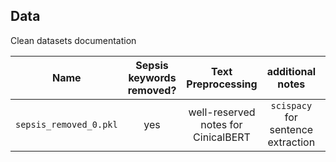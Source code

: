 ## Data

Clean datasets documentation

| Name |  Sepsis keywords removed?  | Text Preprocessing | additional notes | target model | runtime |
| :---:   | :---: | :---: | :---: | :---: | :---: |
| `sepsis_removed_0.pkl` | yes | well-reserved notes for CinicalBERT | `scispacy` for sentence extraction | ClinicalBERT | `1407430/1407430 [27:20:31<00:00, 14.30it/s]` |
